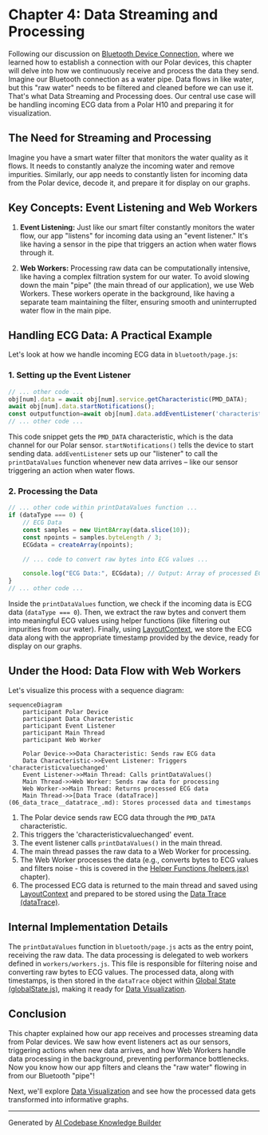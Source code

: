 # Chapter 4: Data Streaming and Processing

Following our discussion on [Bluetooth Device Connection](03_bluetooth_device_connection.md), where we learned how to establish a connection with our Polar devices, this chapter will delve into how we continuously receive and process the data they send.  Imagine our Bluetooth connection as a water pipe.  Data flows in like water, but this "raw water" needs to be filtered and cleaned before we can use it. That's what Data Streaming and Processing does.  Our central use case will be handling incoming ECG data from a Polar H10 and preparing it for visualization.

## The Need for Streaming and Processing

Imagine you have a smart water filter that monitors the water quality as it flows. It needs to constantly analyze the incoming water and remove impurities. Similarly, our app needs to constantly listen for incoming data from the Polar device, decode it, and prepare it for display on our graphs.

## Key Concepts: Event Listening and Web Workers

1. **Event Listening:** Just like our smart filter constantly monitors the water flow, our app "listens" for incoming data using an "event listener."  It's like having a sensor in the pipe that triggers an action when water flows through it.

2. **Web Workers:** Processing raw data can be computationally intensive, like having a complex filtration system for our water.  To avoid slowing down the main "pipe" (the main thread of our application), we use Web Workers. These workers operate in the background, like having a separate team maintaining the filter, ensuring smooth and uninterrupted water flow in the main pipe.

## Handling ECG Data: A Practical Example

Let's look at how we handle incoming ECG data in `bluetooth/page.js`:

### 1. Setting up the Event Listener

```javascript
// ... other code ...
obj[num].data = await obj[num].service.getCharacteristic(PMD_DATA);
await obj[num].data.startNotifications();    
const outputfunction=await obj[num].data.addEventListener('characteristicvaluechanged', printDataValues);
// ... other code ...
```

This code snippet gets the `PMD_DATA` characteristic, which is the data channel for our Polar sensor. `startNotifications()` tells the device to start sending data.  `addEventListener` sets up our "listener" to call the `printDataValues` function whenever new data arrives – like our sensor triggering an action when water flows.

### 2. Processing the Data

```javascript
// ... other code within printDataValues function ...
if (dataType === 0) {
    // ECG Data
    const samples = new Uint8Array(data.slice(10));
    const npoints = samples.byteLength / 3;
    ECGdata = createArray(npoints);

    // ... code to convert raw bytes into ECG values ...

    console.log("ECG Data:", ECGdata); // Output: Array of processed ECG values
}
// ... other code ...
```
Inside the `printDataValues` function, we check if the incoming data is ECG data (`dataType === 0`).  Then, we extract the raw bytes and convert them into meaningful ECG values using helper functions (like filtering out impurities from our water).  Finally, using [LayoutContext](02_layoutcontext.md), we store the ECG data along with the appropriate timestamp provided by the device, ready for display on our graphs.


## Under the Hood: Data Flow with Web Workers

Let's visualize this process with a sequence diagram:

```mermaid
sequenceDiagram
    participant Polar Device
    participant Data Characteristic
    participant Event Listener
    participant Main Thread
    participant Web Worker

    Polar Device->>Data Characteristic: Sends raw ECG data
    Data Characteristic->>Event Listener: Triggers 'characteristicvaluechanged'
    Event Listener->>Main Thread: Calls printDataValues()
    Main Thread->>Web Worker: Sends raw data for processing
    Web Worker->>Main Thread: Returns processed ECG data
    Main Thread->>[Data Trace (dataTrace)](06_data_trace__datatrace_.md): Stores processed data and timestamps
```

1. The Polar device sends raw ECG data through the `PMD_DATA` characteristic.
2.  This triggers the 'characteristicvaluechanged' event.
3. The event listener calls `printDataValues()` in the main thread.
4. The main thread passes the raw data to a Web Worker for processing.
5. The Web Worker processes the data (e.g., converts bytes to ECG values and filters noise - this is covered in the [Helper Functions (helpers.jsx)](08_helper_functions__helpers_jsx_.md) chapter).
6. The processed ECG data is returned to the main thread and saved using [LayoutContext](02_layoutcontext.md) and prepared to be stored using the [Data Trace (dataTrace)](06_data_trace__datatrace_.md).

## Internal Implementation Details

The `printDataValues` function in `bluetooth/page.js` acts as the entry point, receiving the raw data.  The data processing is delegated to web workers defined in `workers/workers.js`. This file is responsible for filtering noise and converting raw bytes to ECG values.  The processed data, along with timestamps, is then stored in the `dataTrace` object within [Global State (globalState.js)](07_global_state__globalstate_js_.md), making it ready for [Data Visualization](05_data_visualization.md).

## Conclusion

This chapter explained how our app receives and processes streaming data from Polar devices. We saw how event listeners act as our sensors, triggering actions when new data arrives, and how Web Workers handle data processing in the background, preventing performance bottlenecks. Now you know how our app filters and cleans the "raw water" flowing in from our Bluetooth "pipe"!

Next, we'll explore [Data Visualization](05_data_visualization.md) and see how the processed data gets transformed into informative graphs.


---

Generated by [AI Codebase Knowledge Builder](https://github.com/The-Pocket/Tutorial-Codebase-Knowledge)